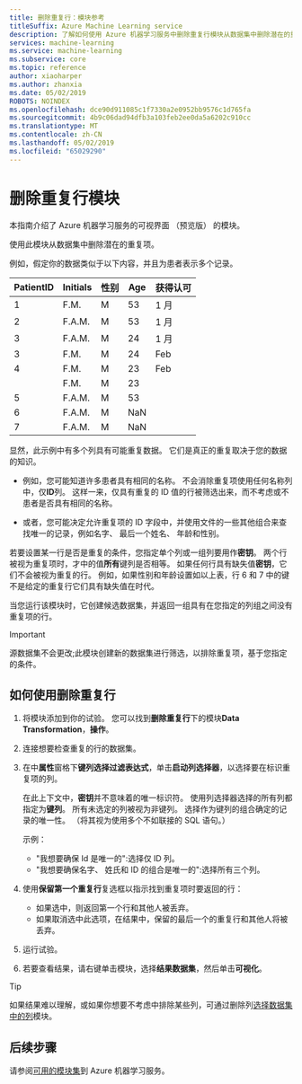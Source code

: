```yaml
---
title: 删除重复行：模块参考
titleSuffix: Azure Machine Learning service
description: 了解如何使用 Azure 机器学习服务中删除重复行模块从数据集中删除潜在的重复项。
services: machine-learning
ms.service: machine-learning
ms.subservice: core
ms.topic: reference
author: xiaoharper
ms.author: zhanxia
ms.date: 05/02/2019
ROBOTS: NOINDEX
ms.openlocfilehash: dce90d911085c1f7330a2e0952bb9576c1d765fa
ms.sourcegitcommit: 4b9c06dad94dfb3a103feb2ee0da5a6202c910cc
ms.translationtype: MT
ms.contentlocale: zh-CN
ms.lasthandoff: 05/02/2019
ms.locfileid: "65029290"
---
```

# <a name="remove-duplicate-rows-module"></a>删除重复行模块

本指南介绍了 Azure 机器学习服务的可视界面 （预览版） 的模块。

使用此模块从数据集中删除潜在的重复项。

例如，假定你的数据类似于以下内容，并且为患者表示多个记录。 

| PatientID | Initials| 性别|Age|获得认可|
|----|----|----|----|----|
|1|F.M.| M| 53| 1 月|
|2| F.A.M.| M| 53| 1 月|
|3| F.A.M.| M| 24| 1 月|
|3| F.M.| M| 24| Feb|
|4| F.M.| M| 23| Feb|
| | F.M.| M| 23| |
|5| F.A.M.| M| 53| |
|6| F.A.M.| M| NaN| |
|7| F.A.M.| M| NaN| |

显然，此示例中有多个列具有可能重复数据。 它们是真正的重复取决于您的数据的知识。 

+ 例如，您可能知道许多患者具有相同的名称。 不会消除重复项使用任何名称列中，仅**ID**列。 这样一来，仅具有重复的 ID 值的行被筛选出来，而不考虑或不患者是否具有相同的名称。

+ 或者，您可能决定允许重复项的 ID 字段中，并使用文件的一些其他组合来查找唯一的记录，例如名字、 最后一个姓名、 年龄和性别。  

若要设置某一行是否是重复的条件，您指定单个列或一组列要用作**密钥**。 两个行被视为重复项时，才中的值**所有**键列是否相等。 如果任何行具有缺失值**密钥**，它们不会被视为重复的行。 例如，如果性别和年龄设置如以上表，行 6 和 7 中的键不是给定的重复行它们具有缺失值在时代。

当您运行该模块时，它创建候选数据集，并返回一组具有在您指定的列组之间没有重复项的行。

> [!IMPORTANT]
> 源数据集不会更改;此模块创建新的数据集进行筛选，以排除重复项，基于您指定的条件。

## <a name="how-to-use-remove-duplicate-rows"></a>如何使用删除重复行

1. 将模块添加到你的试验。 您可以找到**删除重复行**下的模块**Data Transformation**，**操作**。  

2. 连接想要检查重复的行的数据集。

3. 在中**属性**窗格下**键列选择过滤表达式**，单击**启动列选择器**，以选择要在标识重复项的列。

    在此上下文中，**密钥**并不意味着的唯一标识符。 使用列选择器选择的所有列都指定为**键列**。 所有未选定的列被视为非键列。 选择作为键列的组合确定的记录的唯一性。 （将其视为使用多个不如联接的 SQL 语句。）

    示例：

    + "我想要确保 Id 是唯一的":选择仅 ID 列。
    + "我想要确保名字、 姓氏和 ID 的组合是唯一的":选择所有三个列。

4. 使用**保留第一个重复行**复选框以指示找到重复项时要返回的行：

    + 如果选中，则返回第一个行和其他人被丢弃。 
    + 如果取消选中此选项，在结果中，保留的最后一个的重复行和其他人将被丢弃。 

5. 运行试验。

6. 若要查看结果，请右键单击模块，选择**结果数据集**，然后单击**可视化**。 

> [!TIP]
> 如果结果难以理解，或如果你想要不考虑中排除某些列，可通过删除列[选择数据集中的列](./select-columns-in-dataset.md)模块。

## <a name="next-steps"></a>后续步骤

请参阅[可用的模块集](module-reference.md)到 Azure 机器学习服务。 